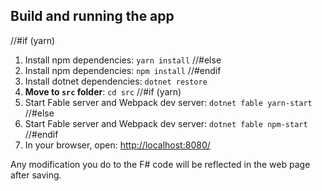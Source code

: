 ## Build and running the app
//#if (yarn)
1. Install npm dependencies: `yarn install`
//#else
1. Install npm dependencies: `npm install`
//#endif
2. Install dotnet dependencies: `dotnet restore`
3. **Move to `src` folder**: `cd src`
//#if (yarn)
4. Start Fable server and Webpack dev server: `dotnet fable yarn-start`
//#else
4. Start Fable server and Webpack dev server: `dotnet fable npm-start`
//#endif
5. In your browser, open: [http://localhost:8080/](http://localhost:8080/)

Any modification you do to the F# code will be reflected in the web page after saving.
